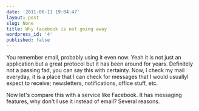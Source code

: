 ```yaml
---
date: '2011-06-11 19:04:47'
layout: post
slug: None
title: Why facebook is not going away
wordpress_id: '4'
published: false
---
```


You remember email, probably using it even now. Yeah it is not just an application but a great protocol but it has been around for years. Definitely not a passing fad, you can say this with certainty. Now, I check my mail everyday, it is a place that I can check for messages that I would usuallyl expect to receive; newsletters, notifications, office stuff, etc.

Now let's compare this with a service like Facebook. It has messaging features, why don't I use it instead of email? Several reasons.
